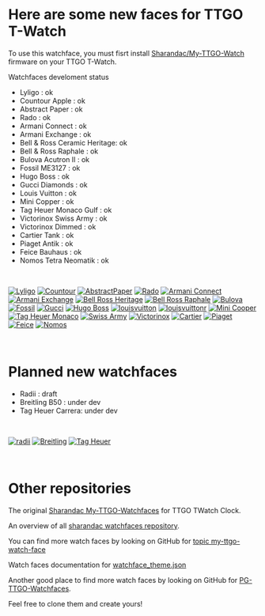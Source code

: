# Here are some new faces for TTGO T-Watch

To use this watchface, you must fisrt install [Sharandac/My-TTGO-Watch](https://github.com/sharandac/My-TTGO-Watch) firmware on your TTGO T-Watch.

Watchfaces develoment status
- Lyligo : ok
- Countour Apple : ok
- Abstract Paper : ok
- Rado : ok
- Armani Connect : ok
- Armani Exchange : ok
- Bell & Ross Ceramic Heritage: ok
- Bell & Ross Raphale : ok
- Bulova Acutron II : ok
- Fossil ME3127 : ok
- Hugo Boss : ok
- Gucci Diamonds : ok
- Louis Vuitton : ok
- Mini Copper : ok
- Tag Heuer Monaco Gulf : ok
- Victorinox Swiss Army : ok
- Victorinox Dimmed : ok
- Cartier Tank : ok
- Piaget Antik : ok
- Feice Bauhaus : ok
- Nomos Tetra Neomatik : ok

<br>

[![Lyligo](lilygo/watchface_theme_prev.png)](lilygo/watchface.tar.gz)
[![Countour](contour/watchface_theme_prev.png)](contour/watchface.tar.gz)
[![AbstractPaper](abstractpaper/watchface_theme_prev.png)](abstractpaper/watchface.tar.gz)
[![Rado](rado/watchface_theme_prev.png)](rado/watchface.tar.gz)
[![Armani Connect](armanicon/watchface_theme_prev.png)](armanicon/watchface.tar.gz)
[![Armani Exchange](armaniex/watchface_theme_prev.png)](armaniex/watchface.tar.gz)
[![Bell Ross Heritage](bellross/watchface_theme_prev.png)](bellross/watchface.tar.gz)
[![Bell Ross Raphale](raphale/watchface_theme_prev.png)](raphale/watchface.tar.gz)
[![Bulova](bulova/watchface_theme_prev.png)](bulova/watchface.tar.gz)
[![Fossil](fossil/watchface_theme_prev.png)](fossil/watchface.tar.gz)
[![Gucci](gucci/watchface_theme_prev.png)](gucci/watchface.tar.gz)
[![Hugo Boss](hugoboss/watchface_theme_prev.png)](hugoboss/watchface.tar.gz)
[![louisvuitton](louisvuitton/watchface_theme_prev.png)](louisvuitton/watchface.tar.gz)
[![louisvuittonr](louisvuittonr/watchface_theme_prev.png)](louisvuittonr/watchface.tar.gz)
[![Mini Cooper](minicooper/watchface_theme_prev.png)](minicooper/watchface.tar.gz)
[![Tag Heuer Monaco](tagmonaco/watchface_theme_prev.png)](tagmonaco/watchface.tar.gz)
[![Swiss Army](swissarmy/watchface_theme_prev.png)](swissarmy/watchface.tar.gz)
[![Victorinox](victorinox/watchface_theme_prev.png)](victorinox/watchface.tar.gz)
[![Cartier](cartier/watchface_theme_prev.png)](cartier/watchface.tar.gz)
[![Piaget](piaget/watchface_theme_prev.png)](piaget/watchface.tar.gz)
[![Feice](feice/watchface_theme_prev.png)](feice/watchface.tar.gz)
[![Nomos](nomos/watchface_theme_prev.png)](nomos/watchface.tar.gz)

<br>

# Planned new watchfaces

- Radii : draft
- Breitling B50 : under dev
- Tag Heuer Carrera: under dev

<br>

[![radii](radii/watchface_theme_prev.png)](radii/watchface.tar.gz)
[![Breitling](breitling/watchface_theme_prev.png)](breitling/watchface.tar.gz)
[![Tag Heuer](tagheuer/watchface_theme_prev.png)](tagheuer/watchface.tar.gz)

<br>

# Other repositories

The original [ Sharandac My-TTGO-Watchfaces](https://github.com/sharandac/My-TTGO-Watchfaces) for TTGO TWatch Clock. 

An overview of all [sharandac watchfaces repository](https://sharandac.github.io/My-TTGO-Watchfaces/).

You can find more watch faces by looking on GitHub for [topic my-ttgo-watch-face](https://github.com/topics/my-ttgo-watch-face) 

Watch faces documentation for [watchface_theme.json](https://github.com/sharandac/My-TTGO-Watch/blob/master/WATCHFACE.md) 

Another good place to find more watch faces by looking on GitHub for [PG-TTGO-Watchfaces](https://github.com/PGNetHun/PG-TTGO-Watchfaces).

Feel free to clone them and create yours!

